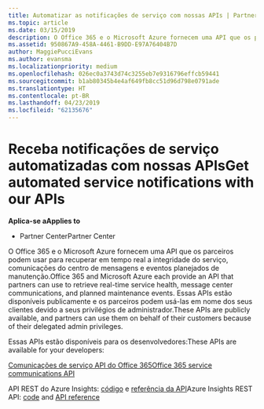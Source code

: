 ```yaml
---
title: Automatizar as notificações de serviço com nossas APIs | Partner Center
ms.topic: article
ms.date: 03/15/2019
description: O Office 365 e o Microsoft Azure fornecem uma API que os parceiros podem usar para recuperar em tempo real a integridade do serviço, comunicações do centro de mensagens e eventos planejados de manutenção.
ms.assetid: 950867A9-458A-4461-B9DD-E97A76404B7D
author: MaggiePucciEvans
ms.author: evansma
ms.localizationpriority: medium
ms.openlocfilehash: 026ec0a3743d74c3255eb7e9316796effcb59441
ms.sourcegitcommit: b1ab80345b4e4af649fb8cc51d96d798e0791ade
ms.translationtype: HT
ms.contentlocale: pt-BR
ms.lasthandoff: 04/23/2019
ms.locfileid: "62135676"
---
```

# <a name="get-automated-service-notifications-with-our-apis"></a><span data-ttu-id="4b500-103">Receba notificações de serviço automatizadas com nossas APIs</span><span class="sxs-lookup"><span data-stu-id="4b500-103">Get automated service notifications with our APIs</span></span>

<span data-ttu-id="4b500-104">**Aplica-se a**</span><span class="sxs-lookup"><span data-stu-id="4b500-104">**Applies to**</span></span>

-  <span data-ttu-id="4b500-105">Partner Center</span><span class="sxs-lookup"><span data-stu-id="4b500-105">Partner Center</span></span>

<span data-ttu-id="4b500-106">O Office 365 e o Microsoft Azure fornecem uma API que os parceiros podem usar para recuperar em tempo real a integridade do serviço, comunicações do centro de mensagens e eventos planejados de manutenção.</span><span class="sxs-lookup"><span data-stu-id="4b500-106">Office 365 and Microsoft Azure each provide an API that partners can use to retrieve real-time service health, message center communications, and planned maintenance events.</span></span> <span data-ttu-id="4b500-107">Essas APIs estão disponíveis publicamente e os parceiros podem usá-las em nome dos seus clientes devido a seus privilégios de administrador.</span><span class="sxs-lookup"><span data-stu-id="4b500-107">These APIs are publicly available, and partners can use them on behalf of their customers because of their delegated admin privileges.</span></span>

<span data-ttu-id="4b500-108">Essas APIs estão disponíveis para os desenvolvedores:</span><span class="sxs-lookup"><span data-stu-id="4b500-108">These APIs are available for your developers:</span></span>

[<span data-ttu-id="4b500-109">Comunicações de serviço API do Office 365</span><span class="sxs-lookup"><span data-stu-id="4b500-109">Office 365 service communications API</span></span>](https://go.microsoft.com/fwlink/p/?LinkId=616899)

<span data-ttu-id="4b500-110">API REST do Azure Insights: [código](https://go.microsoft.com/fwlink/p/?LinkId=617299) e [referência da API](https://go.microsoft.com/fwlink/p/?LinkId=617300)</span><span class="sxs-lookup"><span data-stu-id="4b500-110">Azure Insights REST API: [code](https://go.microsoft.com/fwlink/p/?LinkId=617299) and [API reference](https://go.microsoft.com/fwlink/p/?LinkId=617300)</span></span>

 

 



